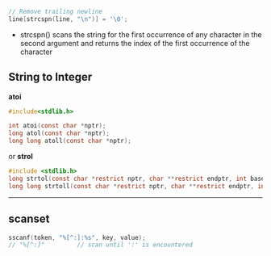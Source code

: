 ```c 
// Remove trailing newline
line[strcspn(line, "\n")] = '\0';
```
- strcspn() scans the string for the first occurrence of any character in the second argument and returns the index of the first occurrence of the character

## String to Integer
**atoi**
```c 
#include<stdlib.h>

int atoi(const char *nptr);
long atol(const char *nptr);
long long atoll(const char *nptr);
```
or **strol**
```c 
#include <stdlib.h>
long strtol(const char *restrict nptr, char **restrict endptr, int base);
long long strtoll(const char *restrict nptr, char **restrict endptr, int base);
```
***
## scanset 
```c 
sscanf(token, "%[^:]:%s", key, value);
// "%[^:]"         // scan until ':' is encountered
```
